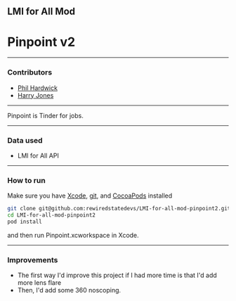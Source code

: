 ## LMI for All Mod
# Pinpoint v2

---

### Contributors

* [Phil Hardwick]
* [Harry Jones]

---

Pinpoint is Tinder for jobs.

---

### Data used


* LMI for All API

---

 
### How to run
 
Make sure you have [Xcode], [git], and [CocoaPods] installed
 
```sh
git clone git@github.com:rewiredstatedevs/LMI-for-all-mod-pinpoint2.git
cd LMI-for-all-mod-pinpoint2
pod install
```
 
and then run Pinpoint.xcworkspace in Xcode.

---

### Improvements

* The first way I'd improve this project if I had more time is that I'd add more lens flare
* Then, I'd add some 360 noscoping.


[Harry Jones]:https://harryj.uk
[Phil Hardwick]:https://github.com/PhilHardwick
[Xcode]:https://developer.apple.com/xcode/
[git]:http://git-scm.com/
[CocoaPods]:http://cocoapods.org/
